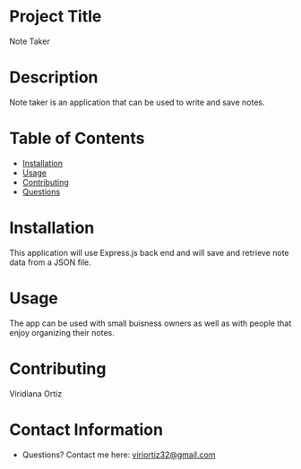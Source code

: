 # Project Title
Note Taker


# Description
Note taker is an application that can be used to write and save notes.

# Table of Contents 
* [Installation](#-Installation)
* [Usage](#-Usage)
* [Contributing](#-Contributing)
* [Questions](#-Contact-Information)
  
# Installation
This application will use Express.js back end and will save and retrieve note data from a JSON file.

# Usage
The app can be used with small buisness owners as well as with people that enjoy organizing their notes.


# Contributing 
Viridiana Ortiz


# Contact Information 
* Questions? Contact me here: viriortiz32@gmail.com
